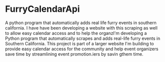 # FurryCalendarApi
 A python program that automatically adds real life furry events in southern california.  I have have been developing a website with this scraping as well to allow easy calendar access and to help the organzI'm developing a Python program that automatically scrapes and adds real-life furry events in Southern California. This project is part of a larger website I'm building to provide easy calendar access for the community and help event organizers save time by streamlining event promotion.iers by savin gthem time.

